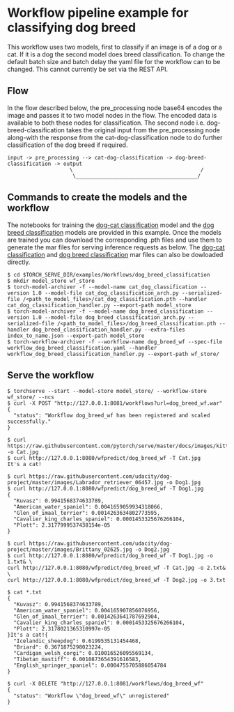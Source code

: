 # Workflow pipeline example for classifying dog breed

This workflow uses two models, first to classify if an image is of a dog or a cat. If it is a dog the second model does breed classification.
To change the default batch size and batch delay the yaml file for the workflow can to be changed. This cannot currently be set via the REST API.

## Flow

In the flow described below, the pre_processing node base64 encodes the image and passes it to two model nodes in the flow. The encoded data is available to both these nodes for classification. The second node i.e. dog-breed-classification takes the original input from the pre_processing node along-with the response from the cat-dog-classification node to do further classification of the dog breed if required.

```
input -> pre_processing --> cat-dog-classification -> dog-breed-classification -> output
                    \                                         /
                     \_______________________________________/
```

## Commands to create the models and the workflow
The notebooks for training the [dog-cat classification](cat_dog_classification.ipynb) model and the [dog breed classification](dog_breed_classification.ipynb) models are provided in this example. Once the models are trained you can download the corresponding .pth files and use them to generate the mar files for serving inference requests as below.
The [dog-cat classification](https://torchserve.pytorch.org/mar_files/cat_dog_classification.mar) and [dog breed classification](https://torchserve.pytorch.org/mar_files/dog_breed_classification.mar) mar files can also be dowloaded directly.

```
$ cd $TORCH_SERVE_DIR/examples/Workflows/dog_breed_classification
$ mkdir model_store wf_store
$ torch-model-archiver -f --model-name cat_dog_classification --version 1.0 --model-file cat_dog_classification_arch.py --serialized-file /<path_to_model_files>/cat_dog_classification.pth --handler cat_dog_classification_handler.py --export-path model_store
$ torch-model-archiver -f --model-name dog_breed_classification --version 1.0 --model-file dog_breed_classification_arch.py --serialized-file /<path_to_model_files>/dog_breed_classification.pth --handler dog_breed_classification_handler.py --extra-files index_to_name.json --export-path model_store
$ torch-workflow-archiver -f --workflow-name dog_breed_wf --spec-file workflow_dog_breed_classification.yaml --handler workflow_dog_breed_classification_handler.py --export-path wf_store/
```

## Serve the workflow
```
$ torchserve --start --model-store model_store/ --workflow-store wf_store/ --ncs
$ curl -X POST "http://127.0.0.1:8081/workflows?url=dog_breed_wf.war"
{
  "status": "Workflow dog_breed_wf has been registered and scaled successfully."
}

$ curl https://raw.githubusercontent.com/pytorch/serve/master/docs/images/kitten_small.jpg -o Cat.jpg
$ curl http://127.0.0.1:8080/wfpredict/dog_breed_wf -T Cat.jpg
It's a cat!

$ curl https://raw.githubusercontent.com/udacity/dog-project/master/images/Labrador_retriever_06457.jpg -o Dog1.jpg
$ curl http://127.0.0.1:8080/wfpredict/dog_breed_wf -T Dog1.jpg
{
  "Kuvasz": 0.9941568374633789,
  "American_water_spaniel": 0.0041659059934318066,
  "Glen_of_imaal_terrier": 0.0014263634802773595,
  "Cavalier_king_charles_spaniel": 0.0001453325676266104,
  "Plott": 2.3177999537438154e-05
}

$ curl https://raw.githubusercontent.com/udacity/dog-project/master/images/Brittany_02625.jpg -o Dog2.jpg
$ curl http://127.0.0.1:8080/wfpredict/dog_breed_wf -T Dog1.jpg -o 1.txt& \
curl http://127.0.0.1:8080/wfpredict/dog_breed_wf -T Cat.jpg -o 2.txt& \
curl http://127.0.0.1:8080/wfpredict/dog_breed_wf -T Dog2.jpg -o 3.txt

$ cat *.txt
{
  "Kuvasz": 0.9941568374633789,
  "American_water_spaniel": 0.004165907856076956,
  "Glen_of_imaal_terrier": 0.0014263641787692904,
  "Cavalier_king_charles_spaniel": 0.0001453325676266104,
  "Plott": 2.3178021365310997e-05
}It's a cat!{
  "Icelandic_sheepdog": 0.6199535131454468,
  "Briard": 0.3671875298023224,
  "Cardigan_welsh_corgi": 0.010016526095569134,
  "Tibetan_mastiff": 0.0010873654391616583,
  "English_springer_spaniel": 0.0004755705886054784
}

$ curl -X DELETE "http://127.0.0.1:8081/workflows/dog_breed_wf"
{
  "status": "Workflow \"dog_breed_wf\" unregistered"
}
```
